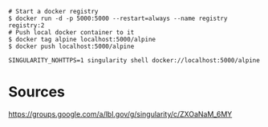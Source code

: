 




```
# Start a docker registry
$ docker run -d -p 5000:5000 --restart=always --name registry registry:2
# Push local docker container to it
$ docker tag alpine localhost:5000/alpine
$ docker push localhost:5000/alpine
```

```
SINGULARITY_NOHTTPS=1 singularity shell docker://localhost:5000/alpine
```

# Sources

https://groups.google.com/a/lbl.gov/g/singularity/c/ZXOaNaM_6MY
